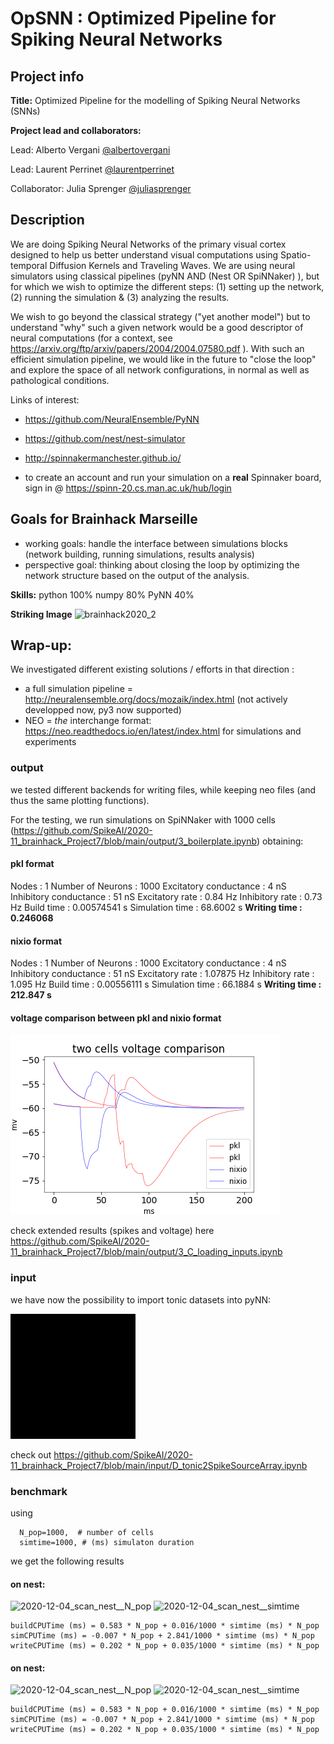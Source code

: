# OpSNN : Optimized Pipeline for Spiking Neural Networks

## Project info

**Title:**
Optimized Pipeline for the modelling of Spiking Neural Networks (SNNs)

**Project lead and collaborators:**

Lead: Alberto Vergani [@albertovergani](https://github.com/albertovergani)

Lead: Laurent Perrinet [@laurentperrinet](https://github.com/laurentperrinet)

Collaborator: Julia Sprenger [@juliasprenger](https://github.com/juliasprenger)

## Description
We are doing Spiking Neural Networks of the primary visual cortex designed to help us better understand visual computations using Spatio-temporal Diffusion Kernels and Traveling Waves. We are using neural simulators using classical pipelines (pyNN AND (Nest OR SpiNNaker) ), but for which we wish to optimize the different steps: (1) setting up the network, (2) running the
simulation & (3) analyzing the results.

We wish to go beyond the classical strategy ("yet another model") but to understand "why" such a given network would be a good descriptor of neural computations (for a context, see https://arxiv.org/ftp/arxiv/papers/2004/2004.07580.pdf ). With such an efficient simulation pipeline, we would like in the future to "close the loop" and explore the space of all network  configurations, in normal as well as pathological conditions.

Links of interest:

* https://github.com/NeuralEnsemble/PyNN

* https://github.com/nest/nest-simulator

* http://spinnakermanchester.github.io/

* to create an account and run your simulation on a **real** Spinnaker board, sign in @ https://spinn-20.cs.man.ac.uk/hub/login

## Goals for Brainhack Marseille
- working goals: handle the interface between simulations blocks (network building, running simulations, results analysis)
- perspective goal: thinking about closing the loop by optimizing the network structure based on the output of the analysis.

**Skills:**
python 100%
numpy 80%
PyNN 40%

**Striking Image**
![brainhack2020_2](https://user-images.githubusercontent.com/17125783/100328549-ee226f00-2fcc-11eb-84fd-8965dc9a6417.png)


## Wrap-up:

We investigated different existing solutions / efforts in that direction :

 * a full simulation pipeline = http://neuralensemble.org/docs/mozaik/index.html (not actively developped now, py3 now supported)
 * NEO = *the* interchange format: https://neo.readthedocs.io/en/latest/index.html for simulations and experiments


### output

we tested different backends for writing files, while keeping neo files (and thus the same plotting functions).

For the testing, we run simulations on SpiNNaker with 1000 cells (https://github.com/SpikeAI/2020-11_brainhack_Project7/blob/main/output/3_boilerplate.ipynb) obtaining:

#### pkl format 

Nodes                  : 1
Number of Neurons      : 1000
Excitatory conductance : 4 nS
Inhibitory conductance : 51 nS
Excitatory rate        : 0.84 Hz
Inhibitory rate        : 0.73 Hz
Build time             : 0.00574541 s
Simulation time        : 68.6002 s
**Writing time           : 0.246068**

#### nixio format
Nodes                  : 1
Number of Neurons      : 1000
Excitatory conductance : 4 nS
Inhibitory conductance : 51 nS
Excitatory rate        : 1.07875 Hz
Inhibitory rate        : 1.095 Hz
Build time             : 0.00556111 s
Simulation time        : 66.1884 s
**Writing time           : 212.847 s**

#### voltage comparison between pkl and nixio format 
![brainhack2020_comparison](https://github.com/SpikeAI/2020-11_brainhack_Project7/blob/main/output/comparison.png)

check extended results (spikes and voltage) here https://github.com/SpikeAI/2020-11_brainhack_Project7/blob/main/output/3_C_loading_inputs.ipynb

### input

we have now the possibility to import tonic datasets into pyNN:

<img src="https://github.com/SpikeAI/2020-11_brainhack_Project7/blob/main/input/output/nmnist_spike.gif?raw=true" alt="output spikes" class="bg-primary" width="200px">

check out https://github.com/SpikeAI/2020-11_brainhack_Project7/blob/main/input/D_tonic2SpikeSourceArray.ipynb


### benchmark
using

```
  N_pop=1000,  # number of cells
  simtime=1000, # (ms) simulaton duration
```

we get the following results

#### on nest:

![2020-12-04_scan_nest__N_pop](https://github.com/SpikeAI/2020-11_brainhack_Project7/blob/main/benchmark/2020-12-04_scan_nest_N_pop)
![2020-12-04_scan_nest__simtime](https://github.com/SpikeAI/2020-11_brainhack_Project7/blob/main/benchmark/2020-12-04_scan_nest__simtime.png)

```
buildCPUTime (ms) = 0.583 * N_pop + 0.016/1000 * simtime (ms) * N_pop
simCPUTime (ms) = -0.007 * N_pop + 2.841/1000 * simtime (ms) * N_pop
writeCPUTime (ms) = 0.202 * N_pop + 0.035/1000 * simtime (ms) * N_pop

```
#### on nest:

![2020-12-04_scan_nest__N_pop](https://github.com/SpikeAI/2020-11_brainhack_Project7/blob/main/benchmark/2020-12-04_scan_nest_N_pop)
![2020-12-04_scan_nest__simtime](https://github.com/SpikeAI/2020-11_brainhack_Project7/blob/main/benchmark/2020-12-04_scan_nest__simtime.png)

```
buildCPUTime (ms) = 0.583 * N_pop + 0.016/1000 * simtime (ms) * N_pop
simCPUTime (ms) = -0.007 * N_pop + 2.841/1000 * simtime (ms) * N_pop
writeCPUTime (ms) = 0.202 * N_pop + 0.035/1000 * simtime (ms) * N_pop

```
